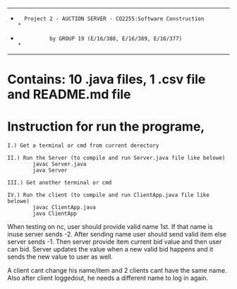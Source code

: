***************************************************************************
*		Project 2 - AUCTION SERVER - CO2255:Software Construction         *
*	      	    by GROUP 19 (E/16/388, E/16/389, E/16/377)                *
***************************************************************************

# Contains: 10 .java files, 1 .csv file and README.md file

# Instruction for run the programe,
	I.) Get a terminal or cmd from current derectory

    II.) Run the Server (to compile and run Server.java file like belowe)
    		javac Server.java
    		java Server

    III.) Get another terminal or cmd

    IV.) Run the client (to compile and run ClientApp.java file like belowe)
    		javac ClientApp.java
    		java ClientApp


When testing on nc, user should provide valid name 1st. If that name is inuse server sends -2. After sending name user should
send valid item else server sends -1.	Then server provide item current bid value and then user can bid. Server updates the
value when a new valid bid happens and it sends the new value to user as well.

A client cant change his name/item and 2 clients cant have the same name. Also after client loggedout, he needs a different name to
log in again.

